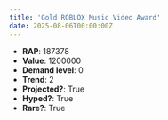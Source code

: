 ```yaml
---
title: 'Gold ROBLOX Music Video Award'
date: 2025-08-06T00:00:00Z
---
```

- **RAP**: 187378
- **Value**: 1200000
- **Demand level**: 0
- **Trend**: 2
- **Projected?**: True
- **Hyped?**: True
- **Rare?**: True
